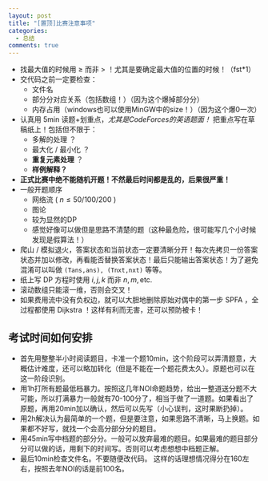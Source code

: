 ```yaml
---
layout: post
title: "[置顶]比赛注意事项"
categories:
  - 总结
comments: true
---
```


 - 找最大值的时候用 $\ge$ 而非 > ！尤其是要确定最大值的位置的时候！（fst\*1）
 - 交代码之前一定要检查：
   - 文件名
   - 部分分对应关系（包括数组！）（因为这个爆掉部分分）
   - 内存占用（windows也可以使用MinGW中的size！）（因为这个爆0一次）
 - 认真用 5min 读题+划重点，*尤其是CodeForces的英语题面！* 把重点写在草稿纸上！包括但不限于：
   - 多解的处理 ？
   - 最大化 / 最小化 ？
   - **重复元素处理** ？
   - **样例解释？**
 - **正式比赛中绝不能随机开题！不然最后时间都是乱的，后果很严重！**     
 - 一般开题顺序     
      - 网络流 ( $n \le 50 / 100 / 200$ )    
      - 图论
      - 较为显然的DP
      - 感觉好像可以做但是思路不清楚的题（这种最危险，很可能写几个小时候发现是假算法！）
- 爬山 / 模拟退火，答案状态和当前状态一定要清晰分开！每次先拷贝一份答案状态并加以修改，再看能否替换答案状态！最后只能输出答案状态！为了避免混淆可以叫做 `(Tans,ans), (Tnxt,nxt)` 等等。
- 纸上写 DP 方程时使用 $i, j, k$ 而非 $n, m, \text{etc.}$
- 滚动数组只能滚一维，否则会交叉！
- 如果费用流中没有负权边，就可以大胆地删除原始对偶中的第一步 SPFA ，全过程都使用 Dijkstra ！这样有利而无害，还可以预防被卡！


## 考试时间如何安排
 - 首先用整整半小时阅读题目，卡准一个题10min，这个阶段可以弄清题意，大概估计难度，还可以略加转化（但是不能在一个题花费太久）。原题也可以在这一阶段识别。
 - 用1h打所有题最低档暴力。按照这几年NOI命题趋势，给出一整道送分题不大可能，所以打满暴力一般就有70-100分了，相当于做了一道题。如果看出了原题，再用20min加以确认，然后可以先写（小心误判，这时果断扔掉）。
 - 用2h解决认为最简单的一个题，但是要注意，如果思路不清晰，马上换题。如果都不好写，就找一个会高分部分分的题目。
 - 用45min写中档题的部分分。一般可以放弃最难的题目。如果最难的题目部分分可以做的话，用剩下的时间写。否则可以考虑想想中档题正解。
 - 最后10min检查文件名。不要随便改代码。
 这样的话理想情况得分在160左右，按照去年NOI的话是前100名。
